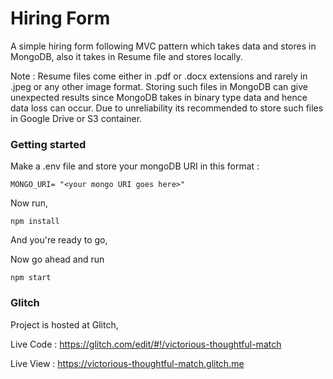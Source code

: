 # Hiring Form

A simple hiring form following MVC pattern which takes data and stores in MongoDB, also it takes in Resume file and stores locally. 

Note : Resume files come either in .pdf or .docx extensions and rarely in .jpeg or any other image format. Storing such files in MongoDB can give unexpected results since MongoDB takes in binary type data and hence data loss can occur. Due to unreliability its recommended to store such files in Google Drive or S3 container.


### Getting started 

Make a .env file and store your mongoDB URI in this format :
```
MONGO_URI= "<your mongo URI goes here>"
```

Now run,
```
npm install
```


And you're ready to go,


Now go ahead and run 
```
npm start
```

### Glitch

Project is hosted at Glitch,


Live Code : https://glitch.com/edit/#!/victorious-thoughtful-match

Live View : https://victorious-thoughtful-match.glitch.me